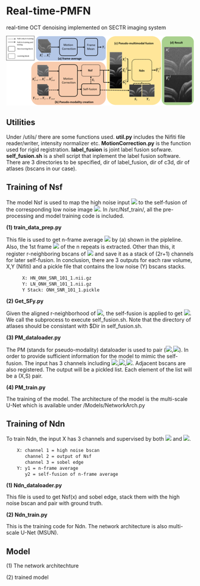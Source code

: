 # Real-time-PMFN
real-time OCT denoising implemented on SECTR imaging system

<p align="center">
  <img src="/imgs/PMFN.png" width="850" title="PMFN pipeline">
</p>

## Utilities
Under /utils/ there are some functions used. **util.py** includes the Nifiti file reader/writer, intensity normalizer etc. **MotionCorrection.py** is the function used for rigid registration. **label_fusion** is joint label fusion sofware. **self_fusion.sh** is a shell script that inplement the label fusion software. There are 3 directories to be specified, dir of label_fusion, dir of c3d, dir of atlases (bscans in our case).

## Training of Nsf
The model Nsf is used to map the high noise input <img src="https://render.githubusercontent.com/render/math?math=X_{i}"> to the self-fusion of the corresponding low noise image <img src="https://render.githubusercontent.com/render/math?math=S_{i}">. In /src/Nsf_train/, all the pre-processing and model training code is included. 

**(1) train_data_prep.py**

This file is used to get n-frame average <img src="https://render.githubusercontent.com/render/math?math=Y_{i}"> by (a) shown in the pipleline. Also, the 1st frame <img src="https://render.githubusercontent.com/render/math?math=X^{1}"> of the n repeats is extracted. Other than this, it register r-neighboring bscans of <img src="https://render.githubusercontent.com/render/math?math=Y_{i}"> and save it as a stack of (2r+1) channels for later self-fusion. In conclusion, there are 3 outputs for each raw volume, X,Y (Nifiti) and a pickle file that contains the low noise (Y) bscans stacks. 

          X: HN_ONH_SNR_101_1.nii.gz  
          Y: LN_ONH_SNR_101_1.nii.gz
          Y Stack: ONH_SNR_101_1.pickle

**(2) Get_SFy.py**

Given the aligned r-neighborhood of <img src="https://render.githubusercontent.com/render/math?math=Y_{i}">, the self-fusion is applied to get <img src="https://render.githubusercontent.com/render/math?math=S_{i}">. We call the subprocess to execute self_fusion.sh. Note that the directory of atlases should be consistant with $Dir in self_fusion.sh.

**(3) PM_dataloader.py**

The PM (stands for pseudo-modality) dataloader is used to pair (<img src="https://render.githubusercontent.com/render/math?math=X_{i}">,<img src="https://render.githubusercontent.com/render/math?math=S_{i}">). In order to provide sufficient information for the model to mimic the self-fusion. The input has 3 channels including <img src="https://render.githubusercontent.com/render/math?math=X_{i-1}">,<img src="https://render.githubusercontent.com/render/math?math=X_{i}">,<img src="https://render.githubusercontent.com/render/math?math=X_{i+1}">. Adjacent bscans are also registered. The output will be a pickled list. Each element of the list will be a (X,S) pair.

**(4) PM_train.py**

The training of the model. The architecture of the model is the multi-scale U-Net which is available under /Models/NetworkArch.py

## Training of Ndn
To train Ndn, the input X has 3 channels and supervised by both <img src="https://render.githubusercontent.com/render/math?math=Y_{i}"> and <img src="https://render.githubusercontent.com/render/math?math=S_{i}">.
        
        X: channel 1 = high noise bscan 
           channel 2 = output of Nsf
           channel 3 = sobel edge
        Y: y1 = n-frame average
           y2 = self-fusion of n-frame average

**(1) Ndn_dataloader.py**

This file is used to get Nsf(x) and sobel edge, stack them with the high noise bscan and pair with ground truth.

**(2) Ndn_train.py**

This is the training code for Ndn. The network architecture is also multi-scale U-Net (MSUN).

## Model

(1) The network architechture

(2) trained model
